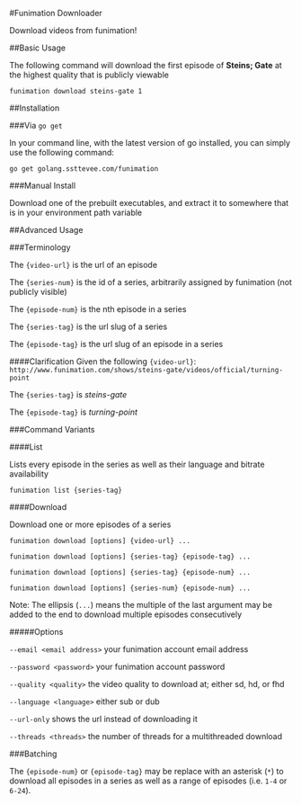 #Funimation Downloader

Download videos from funimation!

##Basic Usage

The following command will download the first episode of **Steins; Gate** at the highest quality that is publicly viewable

```
funimation download steins-gate 1
```

##Installation

###Via `go get`

In your command line, with the latest version of go installed, you can simply use the following command:

```
go get golang.ssttevee.com/funimation
```

###Manual Install

Download one of the prebuilt executables, and extract it to somewhere that is in your environment path variable

##Advanced Usage

###Terminology

The `{video-url}` is the url of an episode

The `{series-num}` is the id of a series, arbitrarily assigned by funimation (not publicly visible)

The `{episode-num}` is the nth episode in a series

The `{series-tag}` is the url slug of a series

The `{episode-tag}` is the url slug of an episode in a series

####Clarification
Given the following `{video-url}`: `http://www.funimation.com/shows/steins-gate/videos/official/turning-point`

The `{series-tag}` is _steins-gate_

The `{episode-tag}` is _turning-point_

###Command Variants

####List

Lists every episode in the series as well as their language and bitrate availability

```
funimation list {series-tag}
```

####Download

Download one or more episodes of a series

```
funimation download [options] {video-url} ...
```
```
funimation download [options] {series-tag} {episode-tag} ...
```
```
funimation download [options] {series-tag} {episode-num} ...
```
```
funimation download [options] {series-num} {episode-num} ...
```

Note: The ellipsis (`...`) means the multiple of the last argument may be added to the end to download multiple episodes consecutively

#####Options

`--email <email address>` your funimation account email address

`--password <password>` your funimation account password

`--quality <quality>` the video quality to download at; either sd, hd, or fhd

`--language <language>` either sub or dub

`--url-only` shows the url instead of downloading it

`--threads <threads>` the number of threads for a multithreaded download

###Batching

The `{episode-num}` or `{episode-tag}` may be replace with an asterisk (`*`) to download all episodes in a series as well as a range of episodes (i.e. `1-4` or `6-24`).
